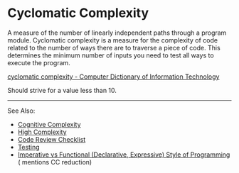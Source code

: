 # Cyclomatic Complexity

A measure of the number of linearly independent paths through a program module. Cyclomatic complexity is a measure for
the complexity of code related to the number of ways there are to traverse a piece of code. This determines the minimum
number of inputs you need to test all ways to execute the program.

[cyclomatic complexity - Computer Dictionary of Information Technology](https://www.computer-dictionary-online.org/definitions-c/cyclomatic-complexity.html)

Should strive for a value less than 10.

---
See Also:

- [Cognitive Complexity](Cognitive-Complexity.md)
- [High Complexity](High-Complexity.md) <!-- Example -->
- [Code Review Checklist](Code-Review-Checklist.md)
- [Testing](Testing.md)
- [Imperative vs Functional (Declarative, Expressive) Style of Programming](Imperative-vs-Functional-Declarative-Expressive-Style-of-Programming.md) (
  mentions CC reduction)